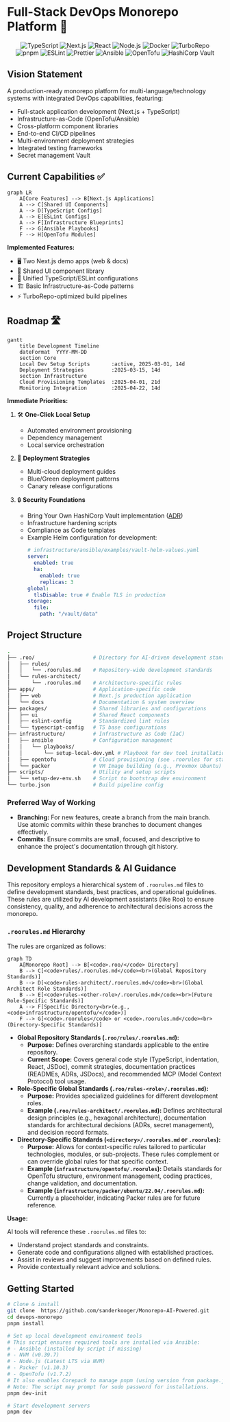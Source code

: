 # Full-Stack DevOps Monorepo Platform 🚀

<div align="center">
  <img src="https://img.shields.io/badge/TypeScript-3178C6?logo=typescript&logoColor=white" alt="TypeScript">
  <img src="https://img.shields.io/badge/Next.js-000000?logo=nextdotjs&logoColor=white" alt="Next.js">
  <img src="https://img.shields.io/badge/React-61DAFB?logo=react&logoColor=black" alt="React">
  <img src="https://img.shields.io/badge/Node.js-339933?logo=nodedotjs&logoColor=white" alt="Node.js">
  <img src="https://img.shields.io/badge/Docker-2496ED?logo=docker&logoColor=white" alt="Docker">
  <img src="https://img.shields.io/badge/Turborepo-EF4444?logo=turborepo&logoColor=white" alt="TurboRepo">
  <br>
  <img src="https://img.shields.io/badge/pnpm-F69220?logo=pnpm&logoColor=white" alt="pnpm">
  <img src="https://img.shields.io/badge/ESLint-4B32C3?logo=eslint&logoColor=white" alt="ESLint">
  <img src="https://img.shields.io/badge/Prettier-F7B93E?logo=prettier&logoColor=black" alt="Prettier">
  <img src="https://img.shields.io/badge/Ansible-EE0000?logo=ansible&logoColor=white" alt="Ansible">
  <img src="https://img.shields.io/badge/OpenTofu-7B42BC?logo=opentofu&logoColor=white" alt="OpenTofu">
  <img src="https://img.shields.io/badge/HashiCorp%20Vault-FFEC6E?logo=hashicorpvault&logoColor=black" alt="HashiCorp Vault">
</div>

## Vision Statement

A production-ready monorepo platform for multi-language/technology systems with integrated DevOps capabilities, featuring:

- Full-stack application development (Next.js + TypeScript)
- Infrastructure-as-Code (OpenTofu/Ansible)
- Cross-platform component libraries
- End-to-end CI/CD pipelines
- Multi-environment deployment strategies
- Integrated testing frameworks
- Secret management Vault

## Current Capabilities ✅

```mermaid
graph LR
    A[Core Features] --> B[Next.js Applications]
    A --> C[Shared UI Components]
    A --> D[TypeScript Configs]
    A --> E[ESLint Configs]
    A --> F[Infrastructure Blueprints]
    F --> G[Ansible Playbooks]
    F --> H[OpenTofu Modules]
```

**Implemented Features:**

- 🖥️ Two Next.js demo apps (web & docs)
- 🧩 Shared UI component library
- 🔧 Unified TypeScript/ESLint configurations
- 🏗 Basic Infrastructure-as-Code patterns
- ⚡ TurboRepo-optimized build pipelines

## Roadmap 🛣️

```mermaid
gantt
    title Development Timeline
    dateFormat  YYYY-MM-DD
    section Core
    Local Dev Setup Scripts       :active, 2025-03-01, 14d
    Deployment Strategies         :2025-03-15, 14d
    section Infrastructure
    Cloud Provisioning Templates  :2025-04-01, 21d
    Monitoring Integration        :2025-04-22, 14d
```

**Immediate Priorities:**

1. 🛠 **One-Click Local Setup**

   - Automated environment provisioning
   - Dependency management
   - Local service orchestration

2. 🚀 **Deployment Strategies**

   - Multi-cloud deployment guides
   - Blue/Green deployment patterns
   - Canary release configurations

3. 🔒 **Security Foundations**
   - Bring Your Own HashiCorp Vault implementation ([ADR](./docs/architecture/decisions/2025-04-20-bring-your-own-vault.md))
   - Infrastructure hardening scripts
   - Compliance as Code templates
   - Example Helm configuration for development:
     ```yaml
     # infrastructure/ansible/examples/vault-helm-values.yaml
     server:
       enabled: true
       ha:
         enabled: true
         replicas: 3
     global:
       tlsDisable: true # Enable TLS in production
     storage:
       file:
         path: "/vault/data"
     ```

## Project Structure

```bash
.
├── .roo/                   # Directory for AI-driven development standards
│   ├── rules/
│   │   └── .roorules.md    # Repository-wide development standards
│   └── rules-architect/
│       └── .roorules.md    # Architecture-specific rules
├── apps/                   # Application-specific code
│   ├── web                 # Next.js production application
│   └── docs                # Documentation & system overview
├── packages/               # Shared libraries and configurations
│   ├── ui                  # Shared React components
│   ├── eslint-config       # Standardized lint rules
│   └── typescript-config   # TS base configurations
├── infrastructure/         # Infrastructure as Code (IaC)
│   ├── ansible             # Configuration management
│   │   └── playbooks/
│   │       └── setup-local-dev.yml # Playbook for dev tool installation
│   ├── opentofu            # Cloud provisioning (see .roorules for standards)
│   └── packer              # VM Image building (e.g., Proxmox Ubuntu) -> [See Details](./infrastructure/packer/)
├── scripts/                # Utility and setup scripts
│   └── setup-dev-env.sh    # Script to bootstrap dev environment
└── turbo.json              # Build pipeline config
```

### Preferred Way of Working

- **Branching:** For new features, create a branch from the main branch. Use atomic commits within these branches to document changes effectively.
- **Commits:** Ensure commits are small, focused, and descriptive to enhance the project's documentation through git history.

## Development Standards & AI Guidance

This repository employs a hierarchical system of `.roorules.md` files to define development standards, best practices, and operational guidelines. These rules are utilized by AI development assistants (like Roo) to ensure consistency, quality, and adherence to architectural decisions across the monorepo.

### `.roorules.md` Hierarchy

The rules are organized as follows:

```mermaid
graph TD
    A[Monorepo Root] --> B[<code>.roo/</code> Directory]
    B --> C[<code>rules/.roorules.md</code><br>(Global Repository Standards)]
    B --> D[<code>rules-architect/.roorules.md</code><br>(Global Architect Role Standards)]
    B --> E[<code>rules-<other-role>/.roorules.md</code><br>(Future Role-Specific Standards)]
    A --> F[Specific Directory<br>(e.g., <code>infrastructure/opentofu/</code>)]
    F --> G[<code>.roorules</code> or <code>.roorules.md</code><br>(Directory-Specific Standards)]
```

*   **Global Repository Standards (`.roo/rules/.roorules.md`):**
    *   **Purpose:** Defines overarching standards applicable to the entire repository.
    *   **Current Scope:** Covers general code style (TypeScript, indentation, React, JSDoc), commit strategies, documentation practices (READMEs, ADRs, JSDocs), and recommended MCP (Model Context Protocol) tool usage.
*   **Role-Specific Global Standards (`.roo/rules-<role>/.roorules.md`):**
    *   **Purpose:** Provides specialized guidelines for different development roles.
    *   **Example (`.roo/rules-architect/.roorules.md`):** Defines architectural design principles (e.g., hexagonal architecture), documentation standards for architectural decisions (ADRs, secret management), and decision record formats.
*   **Directory-Specific Standards (`<directory>/.roorules.md` or `.roorules`):**
    *   **Purpose:** Allows for context-specific rules tailored to particular technologies, modules, or sub-projects. These rules complement or can override global rules for that specific context.
    *   **Example (`infrastructure/opentofu/.roorules`):** Details standards for OpenTofu structure, environment management, coding practices, change validation, and documentation.
    *   **Example (`infrastructure/packer/ubuntu/22.04/.roorules.md`):** Currently a placeholder, indicating Packer rules are for future reference.

**Usage:**

AI tools will reference these `.roorules.md` files to:
- Understand project standards and constraints.
- Generate code and configurations aligned with established practices.
- Assist in reviews and suggest improvements based on defined rules.
- Provide contextually relevant advice and solutions.

## Getting Started

```bash
# Clone & install
git clone  https://github.com/sanderkooger/Monorepo-AI-Powered.git
cd devops-monorepo
pnpm install

# Set up local development environment tools
# This script ensures required tools are installed via Ansible:
# - Ansible (installed by script if missing)
# - NVM (v0.39.7)
# - Node.js (Latest LTS via NVM)
# - Packer (v1.10.3)
# - OpenTofu (v1.7.2)
# It also enables Corepack to manage pnpm (using version from package.json).
# Note: The script may prompt for sudo password for installations.
pnpm dev-init

# Start development servers
pnpm dev
```
